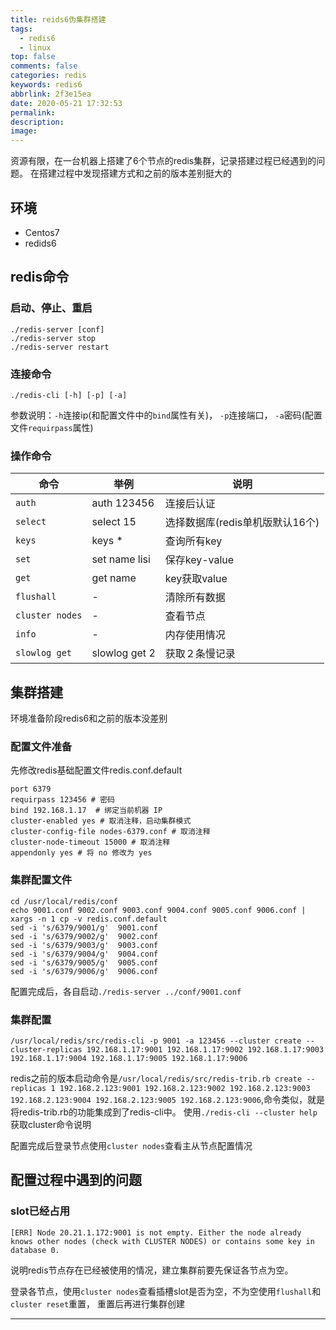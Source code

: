 ```yaml
---
title: reids6伪集群搭建
tags:
  - redis6
  - linux
top: false
comments: false
categories: redis
keywords: redis6
abbrlink: 2f3e15ea
date: 2020-05-21 17:32:53
permalink:
description:
image:
---
```



资源有限，在一台机器上搭建了6个节点的redis集群，记录搭建过程已经遇到的问题。
在搭建过程中发现搭建方式和之前的版本差别挺大的

## 环境

+ Centos7
+ redids6

## redis命令

### 启动、停止、重启
```
./redis-server [conf]
./redis-server stop
./redis-server restart
```

### 连接命令

```
./redis-cli [-h] [-p] [-a]
```
参数说明：`-h`连接ip(和配置文件中的`bind`属性有关)，
`-p`连接端口，
`-a`密码(配置文件`requirpass`属性)

### 操作命令

| 命令 | 举例 | 说明 |
| --- | --- | --- |
| `auth`| auth 123456 | 连接后认证|
| `select`| select 15 | 选择数据库(redis单机版默认16个)|
| `keys` | keys * | 查询所有key |
| `set` | set name lisi | 保存key-value |
| `get` | get name | key获取value |
| `flushall` | - | 清除所有数据　|
| `cluster nodes` | - | 查看节点 |
| `info` | - | 内存使用情况|
| `slowlog get` | slowlog get 2| 获取２条慢记录| 

## 集群搭建

<!-- more -->

环境准备阶段redis6和之前的版本没差别

### 配置文件准备

先修改redis基础配置文件redis.conf.default

```
port 6379
requirpass 123456 # 密码
bind 192.168.1.17  # 绑定当前机器 IP
cluster-enabled yes # 取消注释，启动集群模式
cluster-config-file nodes-6379.conf # 取消注释
cluster-node-timeout 15000 # 取消注释
appendonly yes # 将 no 修改为 yes
```

### 集群配置文件

```
cd /usr/local/redis/conf
echo 9001.conf 9002.conf 9003.conf 9004.conf 9005.conf 9006.conf | xargs -n 1 cp -v redis.conf.default
sed -i 's/6379/9001/g'  9001.conf 
sed -i 's/6379/9002/g'  9002.conf 
sed -i 's/6379/9003/g'  9003.conf 
sed -i 's/6379/9004/g'  9004.conf 
sed -i 's/6379/9005/g'  9005.conf 
sed -i 's/6379/9006/g'  9006.conf 
```

配置完成后，各自启动`./redis-server ../conf/9001.conf`

### 集群配置

```
/usr/local/redis/src/redis-cli -p 9001 -a 123456 --cluster create --cluster-replicas 192.168.1.17:9001 192.168.1.17:9002 192.168.1.17:9003 192.168.1.17:9004 192.168.1.17:9005 192.168.1.17:9006

```
redis之前的版本启动命令是`/usr/local/redis/src/redis-trib.rb create --replicas 1 192.168.2.123:9001 192.168.2.123:9002 192.168.2.123:9003 192.168.2.123:9004 192.168.2.123:9005 192.168.2.123:9006`,命令类似，就是将redis-trib.rb的功能集成到了redis-cli中。
使用`./redis-cli --cluster help`获取cluster命令说明

配置完成后登录节点使用`cluster nodes`查看主从节点配置情况

## 配置过程中遇到的问题

### slot已经占用

```
[ERR] Node 20.21.1.172:9001 is not empty. Either the node already knows other nodes (check with CLUSTER NODES) or contains some key in database 0.
```
说明redis节点存在已经被使用的情况，建立集群前要先保证各节点为空。

登录各节点，使用`cluster nodes`查看插槽slot是否为空，不为空使用`flushall`和`cluster reset`重置，
重置后再进行集群创建








<hr />